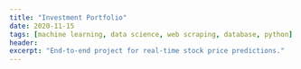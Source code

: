 ```yaml
---
title: "Investment Portfolio"
date: 2020-11-15
tags: [machine learning, data science, web scraping, database, python]
header:
excerpt: "End-to-end project for real-time stock price predictions."
---
```

